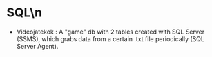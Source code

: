 # SQL\n
- Videojatekok : A "game" db with 2 tables created with SQL Server (SSMS), which grabs data from a certain .txt file periodically (SQL Server Agent).
